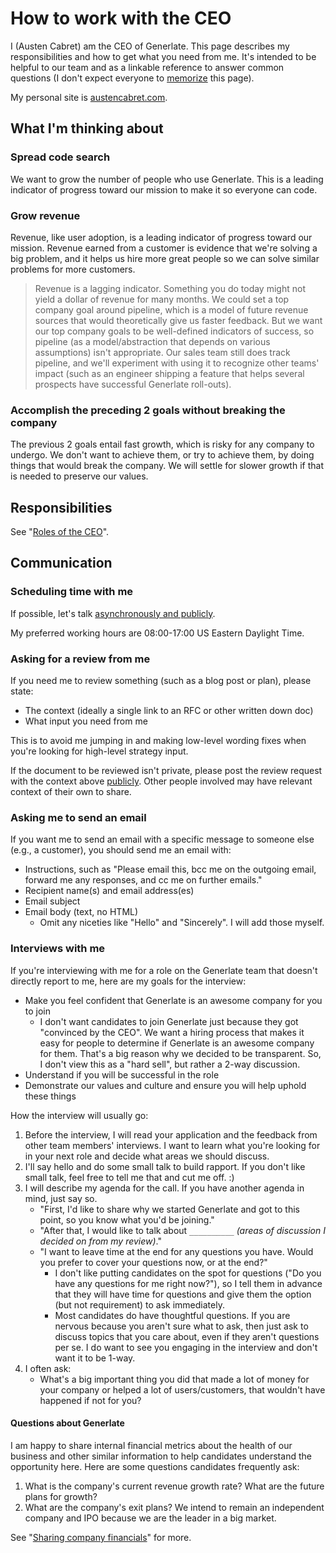 # How to work with the CEO

I (Austen Cabret) am the CEO of Generlate. This page describes my responsibilities and how to get what you need from me. It's intended to be helpful to our team and as a linkable reference to answer common questions (I don't expect everyone to [memorize](../usage.md#links) this page).

My personal site is [austencabret.com](https://austencabret.com).

## What I'm thinking about <!-- remove this part -->

### Spread code search <!-- replace this, it's related to sourcegraph -->

We want to grow the number of people who use Generlate. This is a leading indicator of progress toward our mission to make it so everyone can code.

### Grow revenue

Revenue, like user adoption, is a leading indicator of progress toward our mission. Revenue earned from a customer is evidence that we're solving a big problem, and it helps us hire more great people so we can solve similar problems for more customers.

> Revenue is a lagging indicator. Something you do today might not yield a dollar of revenue for many months. We could set a top company goal around pipeline, which is a model of future revenue sources that would theoretically give us faster feedback. But we want our top company goals to be well-defined indicators of success, so pipeline (as a model/abstraction that depends on various assumptions) isn't appropriate. Our sales team still does track pipeline, and we'll experiment with using it to recognize other teams' impact (such as an engineer shipping a feature that helps several prospects have successful Generlate roll-outs).

### Accomplish the preceding 2 goals without breaking the company

The previous 2 goals entail fast growth, which is risky for any company to undergo. We don't want to achieve them, or try to achieve them, by doing things that would break the company. We will settle for slower growth if that is needed to preserve our values.

## Responsibilities

See "[Roles of the CEO](roles.md)". <!-- missing link -->

## Communication

### Scheduling time with me

If possible, let's talk [asynchronously and publicly](../communication/index.md).

My preferred working hours are 08:00-17:00 US Eastern Daylight Time.

### Asking for a review from me

If you need me to review something (such as a blog post or plan), please state:

-   The context (ideally a single link to an RFC or other written down doc)
-   What input you need from me

This is to avoid me jumping in and making low-level wording fixes when you're looking for high-level strategy input.

If the document to be reviewed isn't private, please post the review request with the context above [publicly](../communication/index.md). Other people involved may have relevant context of their own to share.

### Asking me to send an email <!-- why would someone ask me to send an email? -->

If you want me to send an email with a specific message to someone else (e.g., a customer), you should send me an email with:

-   Instructions, such as "Please email this, bcc me on the outgoing email, forward me any responses, and cc me on further emails."
-   Recipient name(s) and email address(es)
-   Email subject
-   Email body (text, no HTML)
    -   Omit any niceties like "Hello" and "Sincerely". I will add those myself.

### Interviews with me

<!-- this is projecting too far, modify this to have the assumption that reports will be to me -->

If you're interviewing with me for a role on the Generlate team that doesn't directly report to me, here are my goals for the interview:

-   Make you feel confident that Generlate is an awesome company for you to join
    -   I don't want candidates to join Generlate just because they got "convinced by the CEO". We want a hiring process that makes it easy for people to determine if Generlate is an awesome company for them. That's a big reason why we decided to be transparent. So, I don't view this as a "hard sell", but rather a 2-way discussion.
-   Understand if you will be successful in the role
-   Demonstrate our values and culture and ensure you will help uphold these things

How the interview will usually go:

1. Before the interview, I will read your application and the feedback from other team members' interviews. I want to learn what you're looking for in your next role and decide what areas we should discuss.
1. I'll say hello and do some small talk to build rapport. If you don't like small talk, feel free to tell me that and cut me off. :)
1. I will describe my agenda for the call. If you have another agenda in mind, just say so.
    - "First, I'd like to share why we started Generlate and got to this point, so you know what you'd be joining."
    - "After that, I would like to talk about `__________` _(areas of discussion I decided on from my review)_."
    - "I want to leave time at the end for any questions you have. Would you prefer to cover your questions now, or at the end?"
        - I don't like putting candidates on the spot for questions ("Do you have any questions for me right now?"), so I tell them in advance that they will have time for questions and give them the option (but not requirement) to ask immediately.
        - Most candidates do have thoughtful questions. If you are nervous because you aren't sure what to ask, then just ask to discuss topics that you care about, even if they aren't questions per se. I do want to see you engaging in the interview and don't want it to be 1-way.
1. I often ask:
    - What's a big important thing you did that made a lot of money for your company or helped a lot of users/customers, that wouldn't have happened if not for you?

#### Questions about Generlate

I am happy to share internal financial metrics about the health of our business and other similar information to help candidates understand the opportunity here. Here are some questions candidates frequently ask:

1. What is the company's current revenue growth rate? What are the future plans for growth?
1. What are the company's exit plans? We intend to remain an independent company and IPO because we are the leader in a big market.

See "[Sharing company financials](../talent/hiring/index.md#sharing-company-financials)" for more. <!-- missing link -->
